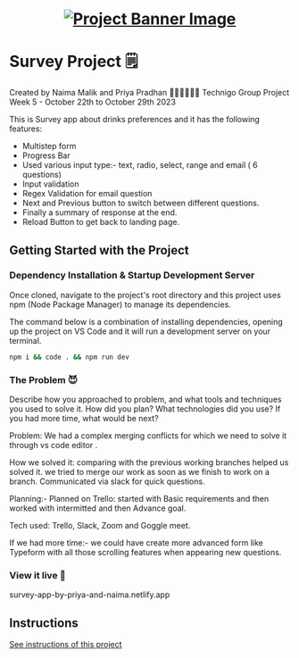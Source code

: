 <h1 align="center">
  <a href="">
    <img src="/src/assets/survey.svg" alt="Project Banner Image">
  </a>
</h1>

# Survey Project 🗒️

Created by Naima Malik and Priya Pradhan 👩🏻‍💻👩🏻‍💻 
Technigo Group Project Week 5 - October 22th to October 29th 2023

This is Survey app about drinks preferences and it has the following features:

- Multistep form
- Progress Bar
- Used various input type:- text, radio, select, range and email ( 6 questions)
- Input validation
- Regex Validation for email question
- Next and Previous button to switch between different questions.
- Finally a summary of response at the end.
- Reload Button to get back to landing page.

## Getting Started with the Project

### Dependency Installation & Startup Development Server

Once cloned, navigate to the project's root directory and this project uses npm (Node Package Manager) to manage its dependencies.

The command below is a combination of installing dependencies, opening up the project on VS Code and it will run a development server on your terminal.

```bash
npm i && code . && npm run dev
```

### The Problem  😈

Describe how you approached to problem, and what tools and techniques you used to solve it. How did you plan? What technologies did you use? If you had more time, what would be next?

Problem: We had a complex merging conflicts for which we need to solve it through vs code editor .

How we solved it: comparing with the previous working branches helped us solved it. we tried to merge our work as soon as we finish to work on a branch. Communicated via slack for quick questions. 

Planning:- Planned on Trello: started with Basic requirements and then worked with intermitted and then Advance goal.

Tech used: Trello, Slack, Zoom and Goggle meet.

If we had more time:- we could have create more advanced form like Typeform with all those scrolling features when appearing new questions.

### View it live 🚀

survey-app-by-priya-and-naima.netlify.app 

## Instructions

<a href="instructions.md">
   See instructions of this project
  </a>
